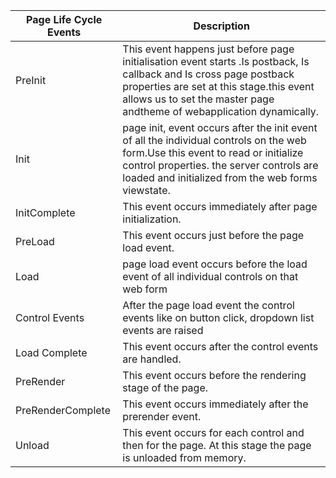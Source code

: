 |                 Page Life Cycle Events                        |                        Description                                                                             |                                         
|---------------------------------------------------------------|---------------------------------------------------------------------------------------------------- |
| PreInit                                                       | This event happens just before page initialisation event starts .Is postback, Is callback and Is cross page postback properties are set at this stage.this event allows us to set the master page andtheme of webapplication dynamically.|
| Init                                                          | page init, event occurs after the init event of all the individual controls on the web form.Use this event to read or initialize control properties. the server controls are loaded and initialized from the web forms viewstate.|                                                      |
| InitComplete                                                  | This event occurs immediately after page initialization.                                            |                                                                                                                                          
| PreLoad                                                       | This event occurs just before the page load event.                                                  |                                                                                                                                           
| Load                                                          | page load event occurs before the load event of all individual controls on that web form            |                                                                                                                                          
| Control Events                                                | After the page load event the control events like on button click, dropdown list events are raised  |                                                                                                                                         
| Load Complete                                                 | This event occurs after the control events are handled.                                             |                                                                                                                                        
| PreRender                                                     | This event occurs before the rendering stage of the page.                                           |                                                                                                                                         
| PreRenderComplete                                             | This event occurs immediately after the prerender event.                                            |                                                                                                                                           
| Unload                                                        | This event occurs for each control and then for the page. At this stage the page is unloaded from memory.|                                                    |                                                                                  
                                                                                                                                       
